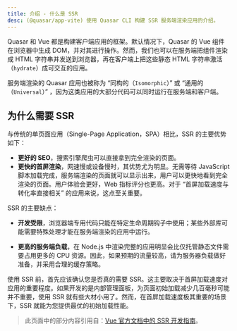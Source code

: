 ```yaml
---
title: 介绍 - 什么是 SSR
desc: (@quasar/app-vite) 使用 Quasar CLI 构建 SSR 服务端渲染应用的介绍。
---
```


Quasar 和 Vue 都是构建客户端应用的框架。默认情况下，Quasar 的 Vue 组件在浏览器中生成 DOM，并对其进行操作。然而，我们也可以在服务端把组件渲染成 HTML 字符串并发送到浏览器，再在客户端上把这些静态 HTML 字符串激活（`hydrate`）成可交互的应用。

服务端渲染的 Quasar 应用也被称为 “同构的（`Isomorphic`）” 或 “通用的（`Universal`）” ，因为这类应用的大部分代码可以同时运行在服务端和客户端。

## 为什么需要 SSR
与传统的单页面应用（Single-Page Application，SPA）相比，SSR 的主要优势如下：

* **更好的 SEO**，搜索引擎爬虫可以直接拿到完全渲染的页面。
* **更快的首屏渲染**，网速慢或设备慢时，其优势尤为明显。无需等待 JavaScript 脚本加载完成，服务端渲染的页面就可以显示出来，用户可以更快地看到完全渲染的页面。用户体验会更好，Web 指标评分也更高。对于 “首屏加载速度与转化率直接相关” 的应用来说，这点至关重要。

SSR 的主要缺点：

* **开发受限**，浏览器端专用代码只能在特定生命周期钩子中使用；某些外部库可能需要特殊处理才能在服务端渲染的应用中运行。

* **更高的服务端负载**，在 Node.js 中渲染完整的应用明显会比仅托管静态文件需要占用更多的 CPU 资源。因此，如果预期的流量较高，请为服务器负载做好准备，并采用合理的缓存策略。

使用 SSR 前，首先应该确认您是否真的需要 SSR。这主要取决于首屏加载速度对应用的重要程度。如果开发的是内部管理面板，为页面初始加载减少几百毫秒可能并不重要，使用 SSR 就有些大材小用了。然而，在首屏加载速度极其重要的场景下，SSR 就能为您提供最优的初始加载性能。

<q-separator class="q-mt-xl" />

> 此页面中的部分内容引用自：[Vue 官方文档中的 SSR 开发指南](https://vuejs.org/guide/scaling-up/ssr.html)。
